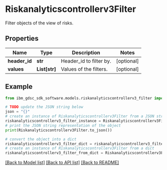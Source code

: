 # Riskanalyticscontrollerv3Filter

Filter objects of the view of risks.

## Properties

Name | Type | Description | Notes
------------ | ------------- | ------------- | -------------
**header_id** | **str** | Header_id to filter by. | [optional] 
**values** | **List[str]** | Values of the filters. | [optional] 

## Example

```python
from ibm_gdsc_sdk_software.models.riskanalyticscontrollerv3_filter import Riskanalyticscontrollerv3Filter

# TODO update the JSON string below
json = "{}"
# create an instance of Riskanalyticscontrollerv3Filter from a JSON string
riskanalyticscontrollerv3_filter_instance = Riskanalyticscontrollerv3Filter.from_json(json)
# print the JSON string representation of the object
print(Riskanalyticscontrollerv3Filter.to_json())

# convert the object into a dict
riskanalyticscontrollerv3_filter_dict = riskanalyticscontrollerv3_filter_instance.to_dict()
# create an instance of Riskanalyticscontrollerv3Filter from a dict
riskanalyticscontrollerv3_filter_from_dict = Riskanalyticscontrollerv3Filter.from_dict(riskanalyticscontrollerv3_filter_dict)
```
[[Back to Model list]](../README.md#documentation-for-models) [[Back to API list]](../README.md#documentation-for-api-endpoints) [[Back to README]](../README.md)


